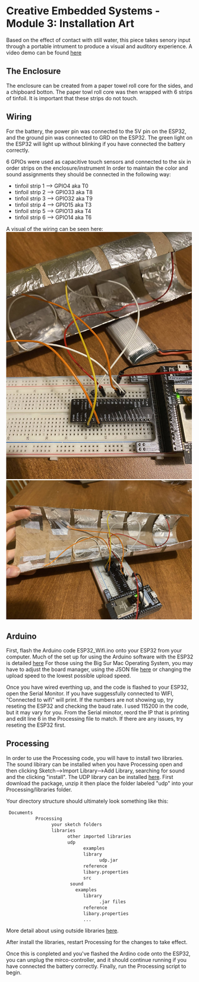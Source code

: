 # Creative Embedded Systems - Module 3: Installation Art
Based on the effect of contact with still water, this piece takes senory input through a portable intrument to produce a visual and auditory experience. A video demo can be found [here](https://www.youtube.com/watch?v=vu6zhwcQaBI)

## The Enclosure
The enclosure can be created from a paper towel roll core for the sides, and a chipboard botton. The paper towl roll core was then wrapped with 6 strips of tinfoil. It is important that these strips do not touch. 

## Wiring
For the battery, the power pin was connected to the 5V pin on the ESP32, and the ground pin was connected to GRD on the ESP32. The green light on the ESP32 will light up without blinking if you have connected the battery correctly. 

6 GPIOs were used as capacitive touch sensors and connected to the six in order strips on the enclosure/instrument
In order to maintain the color and sound assignments they should be connected in the following way:
- tinfoil strip 1 --> GPIO4 aka T0
- tinfoil strip 2 --> GPIO33 aka T8
- tinfoil strip 3 --> GPIO32 aka T9
- tinfoil strip 4 --> GPIO15 aka T3
- tinfoil strip 5 --> GPIO13 aka T4
- tinfoil strip 6 --> GPIO14 aka T6
  
 A visual of the wiring can be seen here: 
 <img src="https://github.com/Cina10/EmbeddedSys_Installation/blob/main/IMG_3300.jpg" width="500">
 <img src="https://github.com/Cina10/EmbeddedSys_Installation/blob/main/IMG_3302.jpg" width="500">

## Arduino
First, flash the Arduino code ESP32_Wifi.ino onto your ESP32 from your computer. Much of the set up for using the Arduino software with the ESP32 is detailed [here](https://github.com/Freenove/Freenove_Ultimate_Starter_Kit_for_ESP32)
For those using the Big Sur Mac Operating System, you may have to adjust the board manager, using the JSON file [here](https://github.com/espressif/esptool/issues/540#issuecomment-747185562) or changing the upload speed to the lowest possible upload speed.

Once you have wired everthing up, and the code is flashed to your ESP32, open the Serial Monitor. If you have suggessfully connected to WIFI, "Connected to wifi" will print. If the numbers are not showing up, try reseting the ESP32 and checking the baud rate. I used 115200 in the code, but it may vary for you. From the Serial minotor, reord the IP that is printing and edit line 6 in the Processing file to match. If there are any issues, try reseting the ESP32 first.

## Processing
In order to use the Processing code, you will have to install two libraries.
The sound libirary can be installed when you have Processing open and then clicking Sketch—>Import Library—>Add Library, searching for sound and the clicking "install".
The UDP library can be installed [here](http://ubaa.net/shared/processing/udp/). First download the package, unzip it then place the folder labeled "udp" into your Processing/libraries folder. 

Your directory structure should ultimately look something like this: 

```
 Documents
           Processing
                 your sketch folders
                 libraries
                       other imported libraries
                       udp
                             examples
                             library
                                   udp.jar
                             reference
                             libary.properties
                             src
                        sound
                          examples
                             library
                                   .jar files
                             reference
                             libary.properties
                             ...
```

More detail about using outside libraries [here](https://github.com/processing/processing/wiki/How-to-Install-a-Contributed-Library).


After install the libraries, restart Processing for the changes to take effect. 

Once this is conpleted and you've flashed the Ardino code onto the ESP32, you can unplug the mirco-controller, and it should continue running if you have connected the battery correctly. Finally, run the Processing script to begin.
